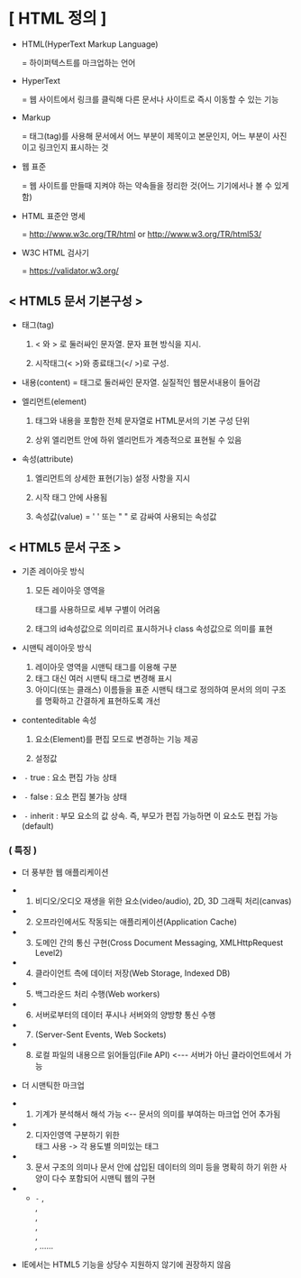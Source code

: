 # [ HTML 정의 ]

- HTML(HyperText Markup Language)

  = 하이퍼텍스트를 마크업하는 언어

- HyperText

  = 웹 사이트에서 링크를 클릭해 다른 문서나 사이트로 즉시 이동할 수 있는 기능

- Markup

  = 태그(tag)를 사용해 문서에서 어느 부분이 제목이고 본문인지, 어느 부분이 사진이고 링크인지 표시하는 것 

- 웹 표준

  = 웹 사이트를 만들때 지켜야 하는 약속들을 정리한 것(어느 기기에서나 볼 수 있게 함) 

- HTML 표준안 명세

  = <http://www.w3c.org/TR/html> or <http://www.w3.org/TR/html53/> 

- W3C HTML 검사기

  = <https://validator.w3.org/>



## < HTML5 문서 기본구성 >

- 태그(tag)

  1. < 와 > 로 둘러싸인 문자열. 문자 표현 방식을 지시.

  2.  시작태그(< >)와 종료태그(</ >)로 구성.

- 내용(content) = 태그로 둘러싸인 문자열. 실질적인 웹문서내용이 들어감

- 엘리먼트(element) 

  1. 태그와 내용을 포함한 전체 문자열로 HTML문서의 기본 구성 단위

  2. 상위 엘리먼트 안에 하위 엘리먼트가 계층적으로 표현될 수 있음

- 속성(attribute) 

  1. 엘리먼트의 상세한 표현(기능) 설정 사항을 지시

  2.  시작 태그 안에 사용됨

  3. 속성값(value) = ' ' 또는 " " 로 감싸여 사용되는 속성값

     

## < HTML5 문서 구조 >

- 기존 레이아웃 방식

  1. 모든 레이아웃 영역을 <div>태그를 사용하므로 세부 구별이 어려움

  2. <div>태그의 id속성값으로 의미리르 표시하거나 class 속성값으로 의미를 표현

- 시맨틱 레이아웃 방식
  	1. 레이아웃 영역을 시맨틱 태그를 이용해 구분
   	2. 태그 대신 여러 시맨틱 태그로 변경해 표시
   	3. 아이디(또는 클래스) 이름들을 표준 시맨틱 태그로 정의하여 문서의 의미 구조를 명확하고 간결하게 표현하도록 개선

- contenteditable 속성

  1. 요소(Element)를 편집 모드로 변경하는 기능 제공

  2. 설정값

- ​	`-` true : 요소 편집 가능 상태

- ​	`-` false : 요소 편집 불가능 상태

- ​	`-` inherit : 부모 요소의 값 상속. 즉, 부모가 편집 가능하면 이 요소도 편집 가능(default)

### ( 특징 )

- 더 풍부한 웹 애플리케이션

- 1. 비디오/오디오 재생을 위한 요소(video/audio), 2D, 3D 그래픽 처리(canvas)

- 2. 오프라인에서도 작동되는 애플리케이션(Application Cache)

- 3. 도메인 간의 통신 구현(Cross Document Messaging, XMLHttpRequest Level2)

- 4. 클라이언트 측에 데이터 저장(Web Storage, Indexed DB)

- 5. 백그라운드 처리 수행(Web workers)

- 6. 서버로부터의 데이터 푸시나 서버와의 양방향 통신 수행

- 7. (Server-Sent Events, Web Sockets)

- 8. 로컬 파일의 내용으르 읽어들임(File API) <--- 서버가 아닌 클라이언트에서 가능

- 더 시맨틱한 마크업

- 1. 기계가 분석해서 해석 가능 <-- 문서의 의미를 부여하는 마크업 언어 추가됨

- 2. 디자인영역 구분하기 위한 <div>태그 사용 -> 각 용도별 의미있는 태그

- 3. 문서 구조의 의미나 문서 안에 삽입된 데이터의 의미 등을 명확히 하기 위한 사양이 다수 포함되어 시맨틱 웹의 구현

- - `-` <head>,  <section>, <footer>, <article>, <nav>, <address>, <time>......

- IE에서는 HTML5 기능을 상당수 지원하지 않기에 권장하지 않음